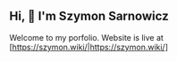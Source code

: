 ## Hi, 👋 I'm Szymon Sarnowicz
Welcome to my porfolio. Website is live at [https://szymon.wiki/|https://szymon.wiki/]
